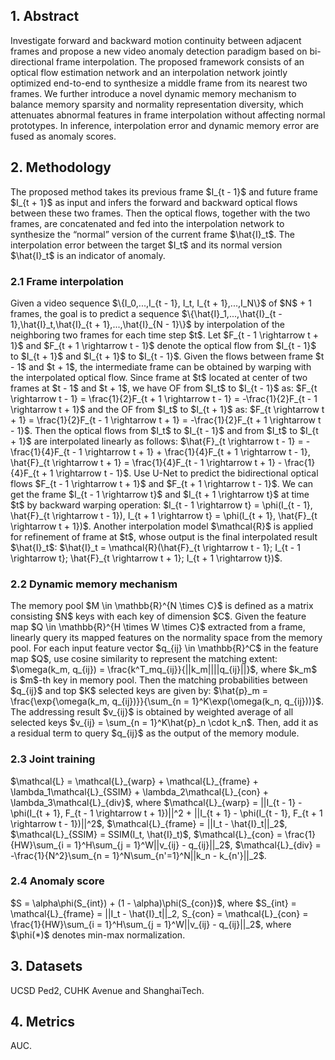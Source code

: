 <h2>1. Abstract</h2>
Investigate forward and backward motion continuity between adjacent frames and propose a new video anomaly detection paradigm based on bi-directional frame interpolation. The proposed framework consists of an optical flow estimation network and an interpolation network jointly optimized end-to-end to synthesize a middle frame from its nearest two frames. We further introduce a novel dynamic memory mechanism to balance memory sparsity and normality representation diversity, which attenuates abnormal features in frame interpolation without affecting normal prototypes. In inference, interpolation error and dynamic memory error are fused as anomaly scores.
<h2>2. Methodology</h2>
The proposed method takes its previous frame $I_{t - 1}$ and future frame $I_{t + 1}$ as input and infers the forward and backward optical flows between these two frames. Then the optical flows, together with the two frames, are concatenated and fed into the interpolation network to synthesize the “normal” version of the current frame $\hat{I}_t$. The interpolation error between the target $I_t$ and its normal version $\hat{I}_t$ is an indicator of anomaly. 
<h3>2.1 Frame interpolation</h3>
Given a video sequence $\{I_0,...,I_{t - 1}, I_t, I_{t + 1},...,I_N\}$ of $N$ + 1 frames, the goal is to predict a sequence $\{\hat{I}_1,...,\hat{I}_{t - 1},\hat{I}_t,\hat{I}_{t + 1},...,\hat{I}_{N - 1}\}$ by interpolation of the neighboring two frames for each time step $t$. Let $F_{t - 1 \rightarrow t + 1}$ and $F_{t + 1 \rightarrow t - 1}$ denote the optical flow from $I_{t - 1}$ to $I_{t + 1}$ and $I_{t + 1}$ to $I_{t - 1}$. Given the flows between frame $t - 1$ and $t + 1$, the intermediate frame can be obtained by warping with the interpolated optical flow. Since frame at $t$ located at center of two frames at $t - 1$ and $t + 1$, we have OF from $I_t$ to $I_{t - 1}$ as: $F_{t \rightarrow t - 1} = \frac{1}{2}F_{t + 1 \rightarrow t - 1} = -\frac{1}{2}F_{t - 1 \rightarrow t + 1}$ and the OF from $I_t$ to $I_{t + 1}$ as: $F_{t \rightarrow t + 1} = \frac{1}{2}F_{t - 1 \rightarrow t + 1} = -\frac{1}{2}F_{t + 1 \rightarrow t - 1}$. Then the optical flows from $I_t$ to $I_{t - 1}$ and from $I_t$ to $I_{t + 1}$ are interpolated linearly as follows: $\hat{F}_{t \rightarrow t - 1} = -\frac{1}{4}F_{t - 1 \rightarrow t + 1} + \frac{1}{4}F_{t + 1 \rightarrow t - 1}, \hat{F}_{t \rightarrow t + 1} = \frac{1}{4}F_{t - 1 \rightarrow t + 1} - \frac{1}{4}F_{t + 1 \rightarrow t - 1}$. Use U-Net to predict the bidirectional optical flows $F_{t - 1 \rightarrow t + 1}$ and $F_{t + 1 \rightarrow t - 1}$. We can get the frame $I_{t - 1 \rightarrow t}$ and $I_{t + 1 \rightarrow t}$ at time $t$ by backward warping operation: $I_{t - 1 \rightarrow t} = \phi(I_{t - 1}, \hat{F}_{t \rightarrow t - 1}), I_{t + 1 \rightarrow t} = \phi(I_{t + 1}, \hat{F}_{t \rightarrow t + 1})$. Another interpolation model $\mathcal{R}$ is applied for refinement of frame at $t$, whose output is the final interpolated result $\hat{I}_t$: $\hat{I}_t = \mathcal{R}(\hat{F}_{t \rightarrow t - 1}; I_{t - 1 \rightarrow t}; \hat{F}_{t \rightarrow t + 1}; I_{t + 1 \rightarrow t})$.
<h3>2.2 Dynamic memory mechanism</h3>
The memory pool $M \in \mathbb{R}^{N \times C}$ is defined as a matrix consisting $N$ keys with each key of dimension $C$. Given the feature map $Q \in \mathbb{R}^{H \times W \times C}$ extracted from a frame, linearly query its mapped features on the normality space from the memory pool. For each input feature vector $q_{ij} \in \mathbb{R}^C$ in the feature map $Q$, use cosine similarity to represent the matching extent: $\omega(k_m, q_{ij}) = \frac{k^T_mq_{ij}}{||k_m||||q_{ij}||}$, where $k_m$ is $m$-th key in memory pool. Then the matching probabilities between $q_{ij}$ and top $K$ selected keys are given by: $\hat{p}_m = \frac{\exp{\omega(k_m, q_{ij})}}{\sum_{n = 1}^K\exp(\omega(k_n, q_{ij}))}$. The addressing result $v_{ij}$ is obtained by weighted average of all selected keys $v_{ij} = \sum_{n = 1}^K\hat{p}_n \cdot k_n$. Then, add it as a residual term to query $q_{ij}$ as the output of the memory module.
<h3>2.3 Joint training</h3>
$\mathcal{L} = \mathcal{L}_{warp} + \mathcal{L}_{frame} + \lambda_1\mathcal{L}_{SSIM} + \lambda_2\mathcal{L}_{con} + \lambda_3\mathcal{L}_{div}$, where $\mathcal{L}_{warp} = ||I_{t - 1} - \phi(I_{t + 1}, F_{t - 1 \rightarrow t + 1})||^2 + ||I_{t + 1} - \phi(I_{t - 1}, F_{t + 1 \rightarrow t - 1})||^2$, $\mathcal{L}_{frame} = ||I_t - \hat{I}_t||_2$, $\mathcal{L}_{SSIM} = SSIM(I_t, \hat{I}_t)$, $\mathcal{L}_{con} = \frac{1}{HW}\sum_{i = 1}^H\sum_{j = 1}^W||v_{ij} - q_{ij}||_2$, $\mathcal{L}_{div} = -\frac{1}{N^2}\sum_{n = 1}^N\sum_{n'=1}^N||k_n - k_{n'}||_2$.
<h3>2.4 Anomaly score</h3>
$S = \alpha\phi(S_{int}) + (1 - \alpha)\phi(S_{con})$, where $S_{int} = \mathcal{L}_{frame} = ||I_t - \hat{I}_t||_2, S_{con} = \mathcal{L}_{con} = \frac{1}{HW}\sum_{i = 1}^H\sum_{j = 1}^W||v_{ij} - q_{ij}||_2$, where $\phi(*)$ denotes min-max normalization.
<h2>3. Datasets</h2>
UCSD Ped2, CUHK Avenue and ShanghaiTech.
<h2>4. Metrics</h2>
AUC.